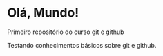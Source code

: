 # Olá, Mundo!
 Primeiro repositório do curso git e github

 Testando conhecimentos básicos sobre git e github.
